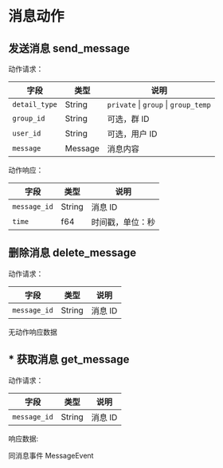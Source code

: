 # 消息动作

## 发送消息 send_message

动作请求：

| 字段          | 类型    | 说明                                 |
| ------------- | ------- | ------------------------------------ |
| `detail_type` | String  | `private` \| `group` \| `group_temp` |
| `group_id`    | String  | 可选，群 ID                          |
| `user_id`     | String  | 可选，用户 ID                        |
| `message`     | Message | 消息内容                             |

动作响应：

| 字段         | 类型   | 说明             |
| ------------ | ------ | ---------------- |
| `message_id` | String | 消息 ID          |
| `time`       | f64    | 时间戳，单位：秒 |

## 删除消息 delete_message

动作请求：

| 字段         | 类型   | 说明    |
| ------------ | ------ | ------- |
| `message_id` | String | 消息 ID |

无动作响应数据

## * 获取消息 get_message

动作请求：

| 字段         | 类型   | 说明    |
| ------------ | ------ | ------- |
| `message_id` | String | 消息 ID |

响应数据:

同消息事件 MessageEvent